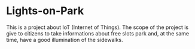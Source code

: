 # Lights-on-Park
This is a project about IoT (Internet of Things). The scope of the project is give to citizens to take informations about free slots park and, at the same time, have a good illumination of the sidewalks.
